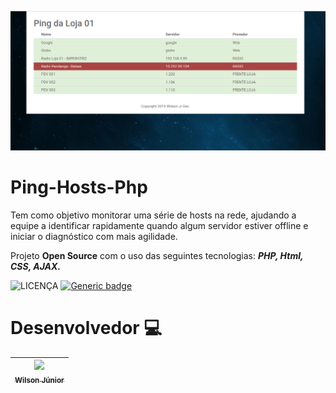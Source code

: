 ![HomePingHosts](https://github.com/j1ni0r/ping-hosts-php/blob/master/images/ping-hosts.png)
</br>
# Ping-Hosts-Php
Tem como objetivo monitorar uma série de hosts na rede, ajudando a equipe a identificar rapidamente quando algum servidor estiver offline e iniciar o diagnóstico com mais agilidade. 
</br>

Projeto **Open Source** com o uso das seguintes tecnologias: **_PHP, Html, CSS, AJAX._**

![LICENÇA](https://img.shields.io/badge/LICENÇA-MIT-GREEN) [![Generic badge](https://img.shields.io/badge/Languagem-PHP-<COLOR>.svg)](https://shields.io/)

# Desenvolvedor :computer:
[<img src="https://avatars1.githubusercontent.com/u/8310962?s=460&v=4" width=115 > <br> <sub> Wilson Júnior </sub>](https://github.com/j1ni0r) |
| :---: |  



